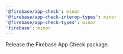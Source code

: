 ```yaml
---
'@firebase/app-check': minor
'@firebase/app-check-interop-types': minor
'@firebase/app-check-types': minor
'firebase': minor
---
```


Release the Firebase App Check package.
